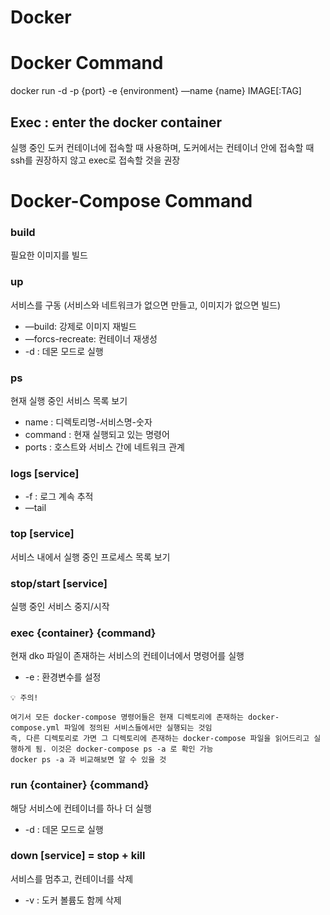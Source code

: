# Docker

# Docker Command

docker run -d -p {port} -e {environment} —name {name} IMAGE[:TAG]

## Exec : enter the docker container

실행 중인 도커 컨테이너에 접속할 때 사용하며, 도커에서는 컨테이너 안에 접속할 때 ssh를 권장하지 않고 exec로 접속할 것을 권장

# Docker-Compose Command

### build

필요한 이미지를 빌드

### up

서비스를 구동 (서비스와 네트워크가 없으면 만들고, 이미지가 없으면 빌드)

- —build: 강제로 이미지 재빌드
- —forcs-recreate: 컨테이너 재생성
- -d : 데몬 모드로 실행

### ps

현재 실행 중인 서비스 목록 보기

- name : 디렉토리명-서비스명-숫자
- command : 현재 실행되고 있는 명령어
- ports : 호스트와 서비스 간에 네트워크 관계

### logs [service]

- -f : 로그 계속 추적
- —tail

### top [service]

서비스 내에서 실행 중인 프로세스 목록 보기

### stop/start [service]

실행 중인 서비스 중지/시작

### exec {container} {command}

현재 dko 파일이 존재하는 서비스의 컨테이너에서 명령어를 실행

- -e : 환경변수를 설정

```
💡 주의!

여기서 모든 docker-compose 명령어들은 현재 디렉토리에 존재하는 docker-compose.yml 파일에 정의된 서비스들에서만 실행되는 것임
즉, 다른 디렉토리로 가면 그 디렉토리에 존재하는 docker-compose 파일을 읽어드리고 실행하게 됨. 이것은 docker-compose ps -a 로 확인 가능
docker ps -a 과 비교해보면 알 수 있을 것
```

### run {container} {command}

해당 서비스에 컨테이너를 하나 더 실행

- -d : 데몬 모드로 실행

### down [service] = stop + kill

서비스를 멈추고, 컨테이너를 삭제

- -v : 도커 볼륨도 함께 삭제
